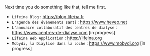 Next time you do something like that, tell me first.

- `Lifeina Blog` : https://blog.lifeina.fr 
- `L'agenda des événements santé` : https://www.heveo.net
- `L'annuaire collaboratif des centres de dialyse` : https://www.centres-de-dialyse.com [in progress]
- `Lifeina Web Application` : https://lifeina.org 
- `Mobydi, la Diaylise dans la poche` : https://www.mobydi.org [in progress]
